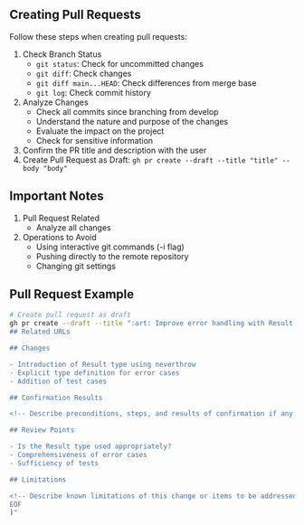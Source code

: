 ## Creating Pull Requests

Follow these steps when creating pull requests:

1. Check Branch Status
   - `git status`: Check for uncommitted changes
   - `git diff`: Check changes
   - `git diff main...HEAD`: Check differences from merge base
   - `git log`: Check commit history
1. Analyze Changes
   - Check all commits since branching from develop
   - Understand the nature and purpose of the changes
   - Evaluate the impact on the project
   - Check for sensitive information
1. Confirm the PR title and description with the user
1. Create Pull Request as Draft: `gh pr create --draft --title "title" --body "body"`

## Important Notes

1. Pull Request Related
   - Analyze all changes
1. Operations to Avoid
   - Using interactive git commands (-i flag)
   - Pushing directly to the remote repository
   - Changing git settings

## Pull Request Example

```bash
# Create pull request as draft
gh pr create --draft --title ":art: Improve error handling with Result type" --body "$(cat <<'EOF'
## Related URLs

## Changes

- Introduction of Result type using neverthrow
- Explicit type definition for error cases
- Addition of test cases

## Confirmation Results

<!-- Describe preconditions, steps, and results of confirmation if any -->

## Review Points

- Is the Result type used appropriately?
- Comprehensiveness of error cases
- Sufficiency of tests

## Limitations

<!-- Describe known limitations of this change or items to be addressed in a separate PR if any -->
EOF
)"
```
